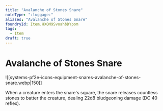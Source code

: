 ```yaml
---
title: "Avalanche of Stones Snare"
noteType: ":luggage:"
aliases: "Avalanche of Stones Snare"
foundryId: Item.HXOM9SvoahbDYpom
tags:
  - Item
draft: true
---
```


# Avalanche of Stones Snare
![[systems-pf2e-icons-equipment-snares-avalanche-of-stones-snare.webp|150]]

When a creature enters the snare's square, the snare releases countless stones to batter the creature, dealing 22d8 bludgeoning damage (DC 40 reflex).
